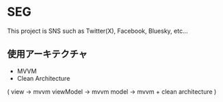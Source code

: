 # SEG

This project is SNS such as Twitter(X), Facebook, Bluesky, etc...

## 使用アーキテクチャ

- MVVM
- Clean Architecture

(
view -> mvvm
viewModel -> mvvm
model -> mvvm + clean architecture
)